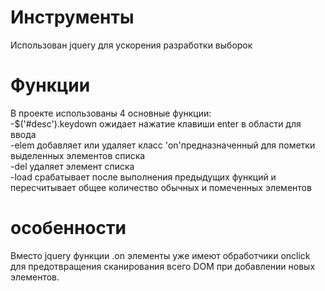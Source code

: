# Инструменты
Использован jquery для ускорения разработки выборок
# Функции
В проекте использованы 4 основные функции:<br>
-$('#desc').keydown ожидает нажатие клавиши enter в области для ввода<br>
-elem добавляет или удаляет класс 'on'предназначенный для пометки выделенных элементов списка<br>
-del удаляет элемент списка<br>
-load срабатывает после выполнения предыдущих функций и пересчитывает общее количество обычных и помеченных элементов
# особенности
Вместо jquery функции .on элементы уже имеют обработчики onclick для предотвращения сканирования всего DOM при добавлении новых элементов.
